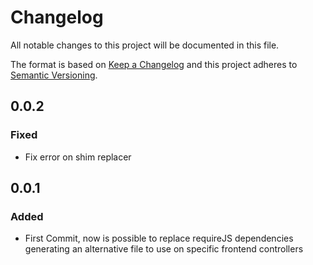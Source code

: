 # Changelog
All notable changes to this project will be documented in this file.

The format is based on [Keep a Changelog](http://keepachangelog.com/en/1.0.0/)
and this project adheres to [Semantic Versioning](http://semver.org/spec/v2.0.0.html).

## 0.0.2
### Fixed
- Fix error on shim replacer


## 0.0.1
### Added
- First Commit, now is possible to replace requireJS dependencies generating an alternative file to use on specific frontend controllers

